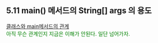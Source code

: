 ## 5.11 main() 메서드의 String[] args 의 용도
[클래스와 main메서드의 관계](https://lordofkangs.tistory.com/12)</br>
<span style="color:green">아직 무슨 관계인지 지금은 이해가 안된다. 일단 넘어가자.</span></br>

